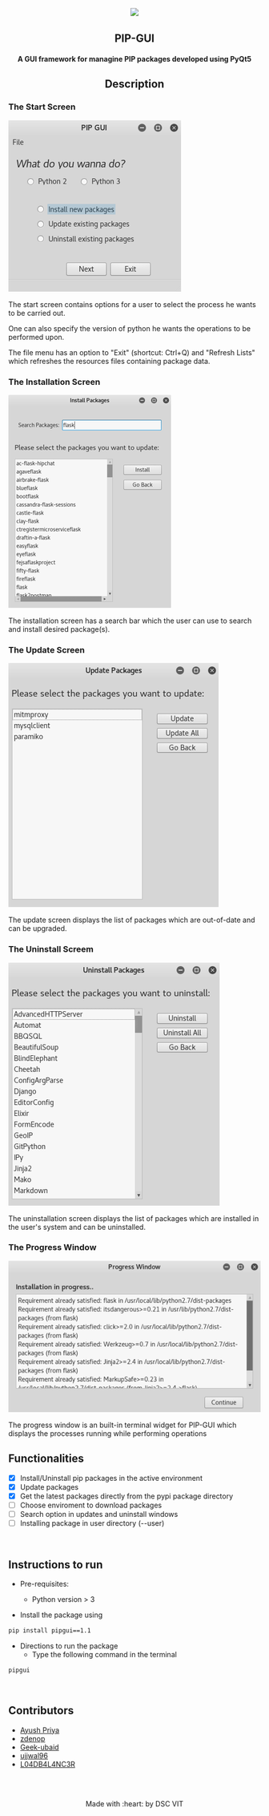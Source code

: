 <p align="center">
	<img src="https://user-images.githubusercontent.com/30529572/72455010-fb38d400-37e7-11ea-9c1e-8cdeb5f5906e.png" />
	<h2 align="center"> PIP-GUI </h2>
	<h4 align="center"> A GUI framework for managine PIP packages developed using PyQt5 </h4>
  <h2 align="center"> Description </h2>
  
  ### The Start Screen
  
  ![alt text](readme/startScreen.png?raw=true "Start Window")

  The start screen contains options for a user to select the process he wants to be carried out.

  One can also specify the version of python he wants the operations to be performed upon.

  The file menu has an option to "Exit" (shortcut: Ctrl+Q) and "Refresh Lists" which refreshes the resources files containing package     data.


  ### The Installation Screen
  ![alt text](readme/installScreen.png?raw=true "Installation Window")

  The installation screen has a search bar which the user can use to search and install desired package(s).


  ### The Update Screen
  ![alt text](readme/updateScreen.png?raw=true "Updation Window")

  The update screen displays the list of packages which are out-of-date and can be upgraded.


  ### The Uninstall Screem
  ![alt text](readme/uninstallScreen.png?raw=true "Uninstallation Window")

  The uninstallation screen displays the list of packages which are installed in the user's system and can be uninstalled.


  ### The Progress Window
  ![alt text](readme/progressWindow.png?raw=true "Progress Window")

  The progress window is an built-in terminal widget for PIP-GUI which displays the processes running while performing operations
 </p>



## Functionalities
- [x]  Install/Uninstall pip packages in the active environment
- [x]  Update packages
- [x]  Get the latest packages directly from the pypi package directory
- [ ]  Choose enviroment to download packages
- [ ]  Search option in updates and uninstall windows
- [ ]  Installing package in user directory (--user)

<br>


## Instructions to run

* Pre-requisites:
  - Python version > 3
  
* Install the package using 
```bash
pip install pipgui==1.1
```

* Directions to run the package
  - Type the following command in the terminal
 ```bash
 pipgui
 ```

<br>

## Contributors

* [Ayush Priya](https://github.com/ayushpriya10)
* [zdenop](https://github.com/zdenop)
* [Geek-ubaid](https://github.com/Geek-ubaid)
* [ujjwal96](https://github.com/ujjwal96)
* [L04DB4L4NC3R](https://github.com/L04DB4L4NC3R)


<br>
<br>

<p align="center">
	Made with :heart: by DSC VIT
</p>


